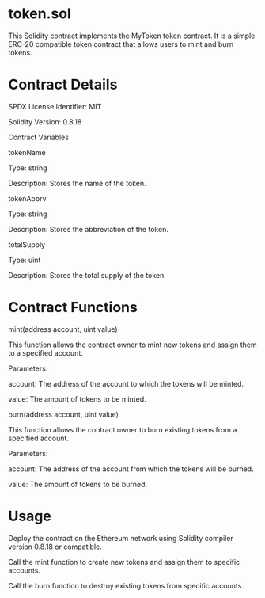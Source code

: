# token.sol

This Solidity contract implements the MyToken token contract. It is a simple ERC-20 compatible token contract that allows users to mint and burn tokens.



# Contract Details

SPDX License Identifier: MIT

Solidity Version: 0.8.18

Contract Variables

tokenName

Type: string

Description: Stores the name of the token.

tokenAbbrv

Type: string

Description: Stores the abbreviation of the token.

totalSupply

Type: uint

Description: Stores the total supply of the token.



# Contract Functions

mint(address account, uint value)

This function allows the contract owner to mint new tokens and assign them to a specified account.

Parameters:

account: The address of the account to which the tokens will be minted.

value: The amount of tokens to be minted.

burn(address account, uint value)

This function allows the contract owner to burn existing tokens from a specified account.

Parameters:

account: The address of the account from which the tokens will be burned.

value: The amount of tokens to be burned.




# Usage

Deploy the contract on the Ethereum network using Solidity compiler version 0.8.18 or compatible.

Call the mint function to create new tokens and assign them to specific accounts.

Call the burn function to destroy existing tokens from specific accounts.

